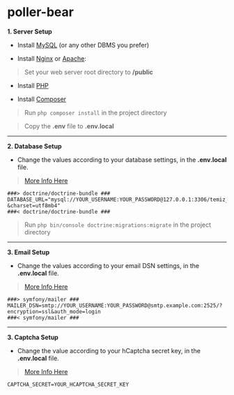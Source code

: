 # poller-bear

**1. Server Setup**

- Install [MySQL](https://www.mysql.com/) (or any other DBMS you prefer)

- Install [Nginx](https://nginx.org/) or [Apache](https://httpd.apache.org/):

> Set your web server root directory to **/public**

- Install [PHP](https://www.php.net/)

- Install [Composer](https://getcomposer.org/)

> Run ```php composer install``` in the project directory

> Copy the **.env** file to **.env.local**

---

**2. Database Setup**

- Change the values according to your database settings, in the **.env.local** file.

> [More Info Here](https://symfony.com/doc/current/doctrine.html)

```
###> doctrine/doctrine-bundle ###
DATABASE_URL="mysql://YOUR_USERNAME:YOUR_PASSWORD@127.0.0.1:3306/temiz_getir?&charset=utf8mb4"
###< doctrine/doctrine-bundle ###
```

> Run ```php bin/console doctrine:migrations:migrate``` in the project directory

---

**3. Email Setup**

- Change the values according to your email DSN settings, in the **.env.local** file.

> [More Info Here](https://symfony.com/doc/current/mailer.html)

```
###> symfony/mailer ###
MAILER_DSN=smtp://YOUR_USERNAME:YOUR_PASSWORD@smtp.example.com:2525/?encryption=ssl&auth_mode=login
###< symfony/mailer ###
```

---

**3. Captcha Setup**

- Change the value according to your hCaptcha secret key, in the **.env.local** file.

> [More Info Here](https://docs.hcaptcha.com/#verify-the-user-response-server-side)

```
CAPTCHA_SECRET=YOUR_HCAPTCHA_SECRET_KEY
```
